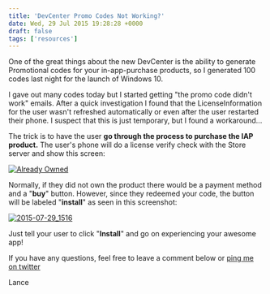 ```yaml
---
title: 'DevCenter Promo Codes Not Working?'
date: Wed, 29 Jul 2015 19:28:28 +0000
draft: false
tags: ['resources']
---
```


One of the great things about the new DevCenter is the ability to generate Promotional codes for your in-app-purchase products, so I generated 100 codes last night for the launch of Windows 10.

I gave out many codes today but I started getting "the promo code didn't work" emails. After a quick investigation I found that the LicenseInformation for the user wasn't refreshed automatically or even after the user restarted their phone. I suspect that this is just temporary, but I found a workaround...

The trick is to have the user **go through the process to purchase the IAP product.** The user's phone will do a license verify check with the Store server and show this screen:

[![Already Owned](/dvlup-blog/wp-content/uploads/2015/07/already-owned.jpg?w=300)](/dvlup-blog/wp-content/uploads/2015/07/already-owned.jpg)

Normally, if they did not own the product there would be a payment method and a "**buy**" button. However, since they redeemed your code, the button will be labeled "**install**" as seen in this screenshot:

[![2015-07-29_1516](/dvlup-blog/wp-content/uploads/2015/07/2015-07-29_1516.png)](/dvlup-blog/wp-content/uploads/2015/07/2015-07-29_1516.png)

Just tell your user to click "**Install**" and go on experiencing your awesome app!

If you have any questions, feel free to leave a comment below or [ping me on twitter](https://twitter.com/lancewmccarthy)

Lance